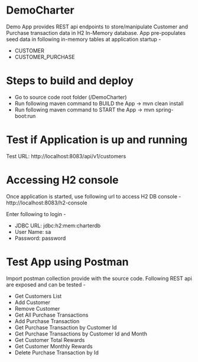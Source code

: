 # DemoCharter

Demo App provides REST api endpoints to store/manipulate Customer and Purchase transaction data in H2 In-Memory database. App pre-populates seed data in following in-memory tables at application startup -

- CUSTOMER
- CUSTOMER_PURCHASE

# Steps to build and deploy

- Go to source code root folder (/DemoCharter)
- Run following maven command to BUILD the App -> mvn clean install
- Run following maven command to START the App -> mvn spring-boot:run
	
# Test if Application is up and running

Test URL: http://localhost:8083/api/v1/customers
	
# Accessing H2 console

Once application is started, use following url to access H2 DB console - http://localhost:8083/h2-console 

Enter following to login -

- JDBC URL: jdbc:h2:mem:charterdb
- User Name: sa
- Password: password 

# Test App using Postman

Import postman collection provide with the source code. Following REST api are exposed and can be tested -

- Get Customers List
- Add Customer
- Remove Customer
- Get All Purchase Transactions
- Add Purchase Transaction
- Get Purchase Transaction by Customer Id
- Get Purchase Transactions by Customer Id and Month
- Get Customer Total Rewards
- Get Customer Monthly Rewards
- Delete Purchase Transaction by Id
